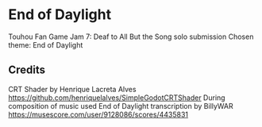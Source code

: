 # End of Daylight

Touhou Fan Game Jam 7: Deaf to All But the Song solo submission
Chosen theme: End of Daylight

## Credits
CRT Shader by Henrique Lacreta Alves https://github.com/henriquelalves/SimpleGodotCRTShader
During composition of music used End of Daylight transcription by BillyWAR https://musescore.com/user/9128086/scores/4435831
